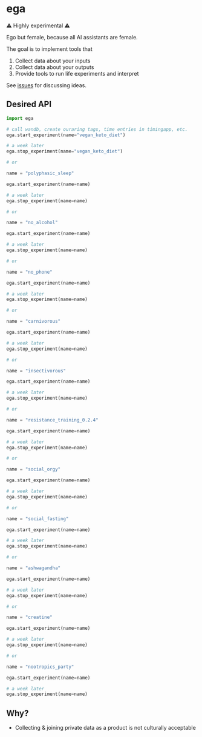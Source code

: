 # ega

⚠️ Highly experimental ⚠️

Ego but female, because all AI assistants are female.

The goal is to implement tools that

1. Collect data about your inputs
2. Collect data about your outputs
3. Provide tools to run life experiments and interpret

See [issues](https://github.com/louis030195/ega/issues) for discussing ideas.

## Desired API

```py
import ega

# call wandb, create ouraring tags, time entries in timingapp, etc.
ega.start_experiment(name="vegan_keto_diet")

# a week later
ega.stop_experiment(name="vegan_keto_diet")

# or

name = "polyphasic_sleep"

ega.start_experiment(name=name)

# a week later
ega.stop_experiment(name=name)

# or

name = "no_alcohol"

ega.start_experiment(name=name)

# a week later
ega.stop_experiment(name=name)

# or

name = "no_phone"

ega.start_experiment(name=name)

# a week later
ega.stop_experiment(name=name)

# or

name = "carnivorous"

ega.start_experiment(name=name)

# a week later
ega.stop_experiment(name=name)

# or

name = "insectivorous"

ega.start_experiment(name=name)

# a week later
ega.stop_experiment(name=name)

# or

name = "resistance_training_0.2.4"

ega.start_experiment(name=name)

# a week later
ega.stop_experiment(name=name)

# or

name = "social_orgy"

ega.start_experiment(name=name)

# a week later
ega.stop_experiment(name=name)

# or

name = "social_fasting"

ega.start_experiment(name=name)

# a week later
ega.stop_experiment(name=name)

# or

name = "ashwagandha"

ega.start_experiment(name=name)

# a week later
ega.stop_experiment(name=name)

# or

name = "creatine"

ega.start_experiment(name=name)

# a week later
ega.stop_experiment(name=name)

# or

name = "nootropics_party"

ega.start_experiment(name=name)

# a week later
ega.stop_experiment(name=name)
```

## Why?

- Collecting & joining private data as a product is not culturally acceptable


